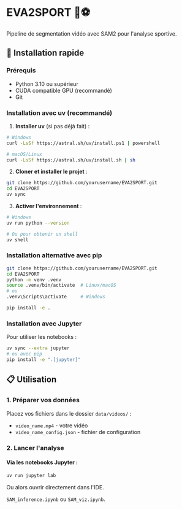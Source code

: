 # EVA2SPORT 🏀⚽

Pipeline de segmentation vidéo avec SAM2 pour l'analyse sportive.

## 🚀 Installation rapide

### Prérequis

- Python 3.10 ou supérieur
- CUDA compatible GPU (recommandé)
- Git

### Installation avec uv (recommandé)

1. **Installer uv** (si pas déjà fait) :
```bash
# Windows
curl -LsSf https://astral.sh/uv/install.ps1 | powershell

# macOS/Linux
curl -LsSf https://astral.sh/uv/install.sh | sh
```

2. **Cloner et installer le projet** :
```bash
git clone https://github.com/yourusername/EVA2SPORT.git
cd EVA2SPORT
uv sync
```

3. **Activer l'environnement** :
```bash
# Windows
uv run python --version

# Ou pour obtenir un shell
uv shell
```

### Installation alternative avec pip

```bash
git clone https://github.com/yourusername/EVA2SPORT.git
cd EVA2SPORT
python -m venv .venv
source .venv/bin/activate  # Linux/macOS
# ou
.venv\Scripts\activate     # Windows

pip install -e .
```

### Installation avec Jupyter

Pour utiliser les notebooks :

```bash
uv sync --extra jupyter
# ou avec pip
pip install -e ".[jupyter]"
```

## 📋 Utilisation

### 1. Préparer vos données

Placez vos fichiers dans le dossier `data/videos/` :
- `video_name.mp4` - votre vidéo
- `video_name_config.json` - fichier de configuration

### 2. Lancer l'analyse

#### Via les notebooks Jupyter :
```bash
uv run jupyter lab
```

Ou alors ouvrir directement dans l'IDE.

`SAM_inference.ipynb` ou `SAM_viz.ipynb`.

<!-- 
#### Via script Python :
```python
from eva2sport import VideoSegmentationPipeline

pipeline = VideoSegmentationPipeline(
    video_path="data/videos/your_video.mp4",
    config_path="data/videos/your_video_config.json"
)

results = pipeline.run()
```

## 🔧 Configuration

Le fichier de configuration JSON doit contenir :

```json
{
    "calibration": {
        "camera_matrix": [...],
        "distortion_coefficients": [...]
    },
    "objects": [
        {
            "id": 1,
            "name": "player",
            "color": [255, 0, 0]
        }
    ],
    "initial_annotations": [
        {
            "frame_idx": 0,
            "annotations": [...]
        }
    ]
}
```

## 🐛 Problèmes courants

### Installation de SAM2 échoue

Si l'installation de SAM2 échoue, vérifiez :
- CUDA toolkit est installé et compatible
- PyTorch est bien installé avec CUDA
- Compilateur C++ disponible

### Windows WSL recommandé

Sur Windows, il est fortement recommandé d'utiliser WSL2 avec Ubuntu.

## 📦 Structure du projet 

## Installation en UNE commande

```powershell
# Cloner et installer
git clone https://github.com/yourusername/EVA2SPORT.git
cd EVA2SPORT
.\install.ps1
```

## Utilisation

```powershell
# Lancer Jupyter directement
uv run jupyter lab

# Ou activer l'environnement
uv shell
jupyter lab
```

C'est tout ! 🎉  -->